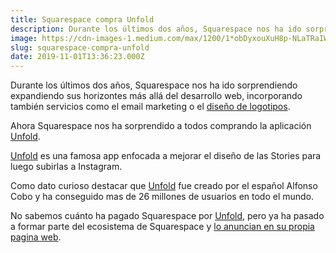 ```yaml
---
title: Squarespace compra Unfold
description: Durante los últimos dos años, Squarespace nos ha ido sorprendiendo expandiendo sus horizontes más allá del desarrollo web...
image: https://cdn-images-1.medium.com/max/1200/1*obDyxouXuH8p-NLaTRaIWQ.jpeg
slug: squarespace-compra-unfold
date: 2019-11-01T13:36:23.000Z
---
```



Durante los últimos dos años, Squarespace nos ha ido sorprendiendo expandiendo sus horizontes más allá del desarrollo web, incorporando también servicios como el email marketing o el [diseño de logotipos](https://ajra.es/squarespace-logo/).

Ahora Squarespace nos ha sorprendido a todos comprando la aplicación [Unfold](https://unfoldstori.es).

[Unfold](https://unfoldstori.es) es una famosa app enfocada a mejorar el diseño de las Stories para luego subirlas a Instagram.

Como dato curioso destacar que [Unfold](https://unfoldstori.es) fue creado por el español Alfonso Cobo y ha conseguido mas de 26 millones de usuarios en todo el mundo.

No sabemos cuánto ha pagado Squarespace por [Unfold](https://unfoldstori.es), pero ya ha pasado a formar parte del ecosistema de Squarespace y [lo anuncian en su propia pagina web](https://es.squarespace.com/marketing/unfold/).
